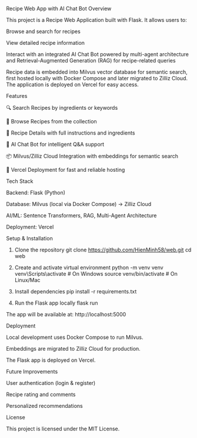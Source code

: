 Recipe Web App with AI Chat Bot
Overview

This project is a Recipe Web Application built with Flask.
It allows users to:

Browse and search for recipes

View detailed recipe information

Interact with an integrated AI Chat Bot powered by multi-agent architecture and Retrieval-Augmented Generation (RAG) for recipe-related queries

Recipe data is embedded into Milvus vector database for semantic search, first hosted locally with Docker Compose and later migrated to Zilliz Cloud.
The application is deployed on Vercel for easy access.

Features

🔍 Search Recipes by ingredients or keywords

📖 Browse Recipes from the collection

🥘 Recipe Details with full instructions and ingredients

🤖 AI Chat Bot for intelligent Q&A support

📦 Milvus/Zilliz Cloud Integration with embeddings for semantic search

🚀 Vercel Deployment for fast and reliable hosting

Tech Stack

Backend: Flask (Python)

Database: Milvus (local via Docker Compose) → Zilliz Cloud

AI/ML: Sentence Transformers, RAG, Multi-Agent Architecture

Deployment: Vercel

Setup & Installation
1. Clone the repository
git clone https://github.com/HienMinh58/web.git
cd web

2. Create and activate virtual environment
python -m venv venv
venv\Scripts\activate   # On Windows
source venv/bin/activate # On Linux/Mac

3. Install dependencies
pip install -r requirements.txt

4. Run the Flask app locally
flask run


The app will be available at: http://localhost:5000

Deployment

Local development uses Docker Compose to run Milvus.

Embeddings are migrated to Zilliz Cloud for production.

The Flask app is deployed on Vercel.

Future Improvements

User authentication (login & register)

Recipe rating and comments

Personalized recommendations

License

This project is licensed under the MIT License.
